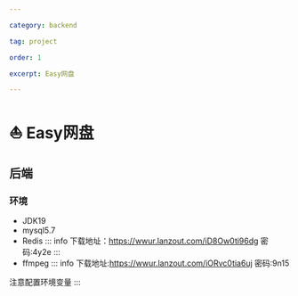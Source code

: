 ```yaml
---

category: backend

tag: project

order: 1

excerpt: Easy网盘

---
```

# :boat: Easy网盘
## 后端
### 环境
- JDK19
- mysql5.7
- Redis
::: info
下载地址：https://wwur.lanzout.com/iD8Ow0ti96dg   密码:4y2e
:::
- ffmpeg
::: info
下载地址:https://wwur.lanzout.com/iORvc0tia6uj  密码:9n15

注意配置环境变量
:::
